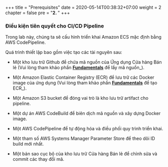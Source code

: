 +++
title = "Prerequisites"
date = 2020-05-14T00:38:32+07:00
weight = 2
chapter = false
pre = "<b>2. </b>"
+++

### Điều kiện tiên quyết cho CI/CD Pipeline

Trong lab này, chúng ta sẽ cấu hình triển khai Amazon ECS mặc định bằng AWS CodePipeline.

Quá trình thiết lập bao gồm việc tạo các tài nguyên sau:

- Một kho lưu trữ Github để chứa mã nguồn của Ứng dụng Cửa hàng Bán lẻ (Vui lòng tham khảo phần [**Fundamentals**](https://aws-fcj-ecs-workshop.github.io/Amazon-ECS-Immersion-Day/fundamentals/) để lấy mã nguồn\_).

- Một Amazon Elastic Container Registry (ECR) để lưu trữ các Docker image của ứng dụng (Vui lòng tham khảo phần [**Fundamentals**](https://aws-fcj-ecs-workshop.github.io/Amazon-ECS-Immersion-Day/fundamentals/) để tạo ECR\_).

- Một Amazon S3 bucket để đóng vai trò là kho lưu trữ artifact cho pipeline.

- Một dự án AWS CodeBuild để biên dịch mã nguồn và xây dựng Docker image.

- Một AWS CodePipeline để tự động hóa và điều phối quy trình triển khai.

- Một tham số AWS Systems Manager Parameter Store để theo dõi ID build mới nhất.

- Một bản sao cục bộ của kho lưu trữ Cửa hàng Bán lẻ để chỉnh sửa và commit các thay đổi mã.
